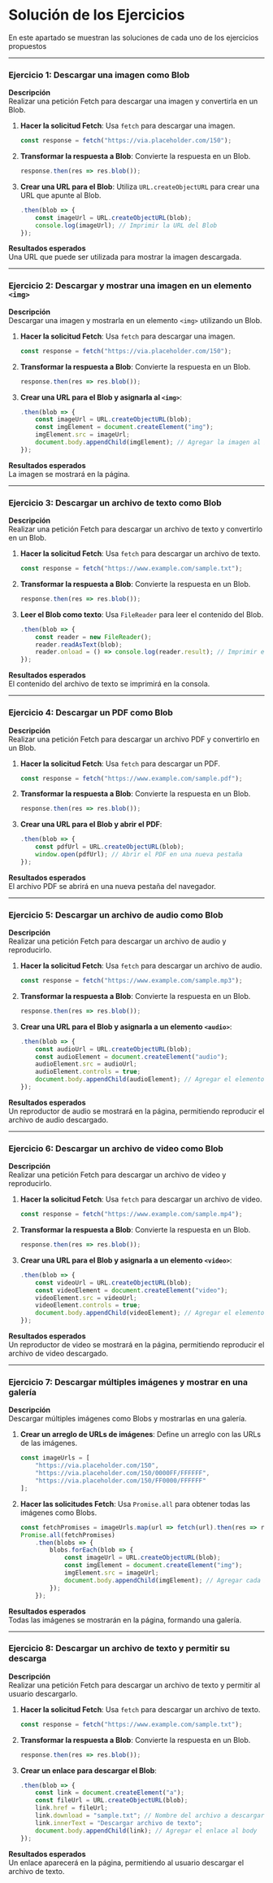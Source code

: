 # Solución de los Ejercicios

En este apartado se muestran las soluciones de cada uno de los ejercicios propuestos

---

### Ejercicio 1: Descargar una imagen como Blob

**Descripción**  
Realizar una petición Fetch para descargar una imagen y convertirla en un Blob.

1. **Hacer la solicitud Fetch**: Usa `fetch` para descargar una imagen.
   ```javascript
   const response = fetch("https://via.placeholder.com/150");
   ```

2. **Transformar la respuesta a Blob**: Convierte la respuesta en un Blob.
   ```javascript
   response.then(res => res.blob());
   ```

3. **Crear una URL para el Blob**: Utiliza `URL.createObjectURL` para crear una URL que apunte al Blob.
   ```javascript
   .then(blob => {
       const imageUrl = URL.createObjectURL(blob);
       console.log(imageUrl); // Imprimir la URL del Blob
   });
   ```

**Resultados esperados**  
Una URL que puede ser utilizada para mostrar la imagen descargada.

---

### Ejercicio 2: Descargar y mostrar una imagen en un elemento `<img>`

**Descripción**  
Descargar una imagen y mostrarla en un elemento `<img>` utilizando un Blob.

1. **Hacer la solicitud Fetch**: Usa `fetch` para descargar una imagen.
   ```javascript
   const response = fetch("https://via.placeholder.com/150");
   ```

2. **Transformar la respuesta a Blob**: Convierte la respuesta en un Blob.
   ```javascript
   response.then(res => res.blob());
   ```

3. **Crear una URL para el Blob y asignarla al `<img>`**:
   ```javascript
   .then(blob => {
       const imageUrl = URL.createObjectURL(blob);
       const imgElement = document.createElement("img");
       imgElement.src = imageUrl;
       document.body.appendChild(imgElement); // Agregar la imagen al body
   });
   ```

**Resultados esperados**  
La imagen se mostrará en la página.

---

### Ejercicio 3: Descargar un archivo de texto como Blob

**Descripción**  
Realizar una petición Fetch para descargar un archivo de texto y convertirlo en un Blob.

1. **Hacer la solicitud Fetch**: Usa `fetch` para descargar un archivo de texto.
   ```javascript
   const response = fetch("https://www.example.com/sample.txt");
   ```

2. **Transformar la respuesta a Blob**: Convierte la respuesta en un Blob.
   ```javascript
   response.then(res => res.blob());
   ```

3. **Leer el Blob como texto**: Usa `FileReader` para leer el contenido del Blob.
   ```javascript
   .then(blob => {
       const reader = new FileReader();
       reader.readAsText(blob);
       reader.onload = () => console.log(reader.result); // Imprimir el contenido del archivo
   });
   ```

**Resultados esperados**  
El contenido del archivo de texto se imprimirá en la consola.

---

### Ejercicio 4: Descargar un PDF como Blob

**Descripción**  
Realizar una petición Fetch para descargar un archivo PDF y convertirlo en un Blob.

1. **Hacer la solicitud Fetch**: Usa `fetch` para descargar un PDF.
   ```javascript
   const response = fetch("https://www.example.com/sample.pdf");
   ```

2. **Transformar la respuesta a Blob**: Convierte la respuesta en un Blob.
   ```javascript
   response.then(res => res.blob());
   ```

3. **Crear una URL para el Blob y abrir el PDF**:
   ```javascript
   .then(blob => {
       const pdfUrl = URL.createObjectURL(blob);
       window.open(pdfUrl); // Abrir el PDF en una nueva pestaña
   });
   ```

**Resultados esperados**  
El archivo PDF se abrirá en una nueva pestaña del navegador.

---

### Ejercicio 5: Descargar un archivo de audio como Blob

**Descripción**  
Realizar una petición Fetch para descargar un archivo de audio y reproducirlo.

1. **Hacer la solicitud Fetch**: Usa `fetch` para descargar un archivo de audio.
   ```javascript
   const response = fetch("https://www.example.com/sample.mp3");
   ```

2. **Transformar la respuesta a Blob**: Convierte la respuesta en un Blob.
   ```javascript
   response.then(res => res.blob());
   ```

3. **Crear una URL para el Blob y asignarla a un elemento `<audio>`**:
   ```javascript
   .then(blob => {
       const audioUrl = URL.createObjectURL(blob);
       const audioElement = document.createElement("audio");
       audioElement.src = audioUrl;
       audioElement.controls = true;
       document.body.appendChild(audioElement); // Agregar el elemento de audio al body
   });
   ```

**Resultados esperados**  
Un reproductor de audio se mostrará en la página, permitiendo reproducir el archivo de audio descargado.

---

### Ejercicio 6: Descargar un archivo de video como Blob

**Descripción**  
Realizar una petición Fetch para descargar un archivo de video y reproducirlo.

1. **Hacer la solicitud Fetch**: Usa `fetch` para descargar un archivo de video.
   ```javascript
   const response = fetch("https://www.example.com/sample.mp4");
   ```

2. **Transformar la respuesta a Blob**: Convierte la respuesta en un Blob.
   ```javascript
   response.then(res => res.blob());
   ```

3. **Crear una URL para el Blob y asignarla a un elemento `<video>`**:
   ```javascript
   .then(blob => {
       const videoUrl = URL.createObjectURL(blob);
       const videoElement = document.createElement("video");
       videoElement.src = videoUrl;
       videoElement.controls = true;
       document.body.appendChild(videoElement); // Agregar el elemento de video al body
   });
   ```

**Resultados esperados**  
Un reproductor de video se mostrará en la página, permitiendo reproducir el archivo de video descargado.

---

### Ejercicio 7: Descargar múltiples imágenes y mostrar en una galería

**Descripción**  
Descargar múltiples imágenes como Blobs y mostrarlas en una galería.

1. **Crear un arreglo de URLs de imágenes**: Define un arreglo con las URLs de las imágenes.
   ```javascript
   const imageUrls = [
       "https://via.placeholder.com/150",
       "https://via.placeholder.com/150/0000FF/FFFFFF",
       "https://via.placeholder.com/150/FF0000/FFFFFF"
   ];
   ```

2. **Hacer las solicitudes Fetch**: Usa `Promise.all` para obtener todas las imágenes como Blobs.
   ```javascript
   const fetchPromises = imageUrls.map(url => fetch(url).then(res => res.blob()));
   Promise.all(fetchPromises)
       .then(blobs => {
           blobs.forEach(blob => {
               const imageUrl = URL.createObjectURL(blob);
               const imgElement = document.createElement("img");
               imgElement.src = imageUrl;
               document.body.appendChild(imgElement); // Agregar cada imagen al body
           });
       });
   ```

**Resultados esperados**  
Todas las imágenes se mostrarán en la página, formando una galería.

---

### Ejercicio 8: Descargar un archivo de texto y permitir su descarga

**Descripción**  
Realizar una petición Fetch para descargar un archivo de texto y permitir al usuario descargarlo.

1. **Hacer la solicitud Fetch**: Usa `fetch` para descargar un archivo de texto.
   ```javascript
   const response = fetch("https://www.example.com/sample.txt");
   ```

2. **Transformar la respuesta a Blob**: Convierte la respuesta en un Blob.
   ```javascript
   response.then(res => res.blob());
   ```

3. **Crear un enlace para descargar el Blob**:
   ```javascript
   .then(blob => {
       const link = document.createElement("a");
       const fileUrl = URL.createObjectURL(blob);
       link.href = fileUrl;
       link.download = "sample.txt"; // Nombre del archivo a descargar
       link.innerText = "Descargar archivo de texto";
       document.body.appendChild(link); // Agregar el enlace al body
   });
   ```

**Resultados esperados**  
Un enlace aparecerá en la página, permitiendo al usuario descargar el archivo de texto.
